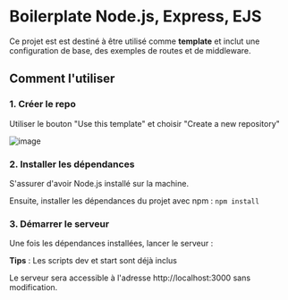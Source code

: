 # Boilerplate Node.js, Express, EJS

Ce projet est est destiné à être utilisé comme **template** et inclut une configuration de base, des exemples de routes et de middleware.

## Comment l'utiliser

### 1. Créer le repo

Utiliser le bouton "Use this template" et choisir "Create a new repository"

![image](https://github.com/user-attachments/assets/aea74d33-cb61-4965-b4de-3a5b60dbd06d)

### 2. Installer les dépendances

S'assurer d'avoir Node.js installé sur la machine. 

Ensuite, installer les dépendances du projet avec npm : `npm install`

### 3. Démarrer le serveur

Une fois les dépendances installées, lancer le serveur :

**Tips** : Les scripts dev et start sont déjà inclus

Le serveur sera accessible à l'adresse http://localhost:3000 sans modification.
